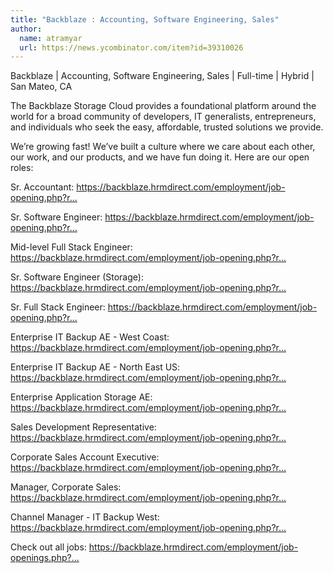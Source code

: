 ```yaml
---
title: "Backblaze : Accounting, Software Engineering, Sales"
author:
  name: atramyar
  url: https://news.ycombinator.com/item?id=39310026
---
```

Backblaze | Accounting, Software Engineering, Sales | Full-time | Hybrid | San Mateo, CA

The Backblaze Storage Cloud provides a foundational platform around the world for a broad community of developers, IT generalists, entrepreneurs, and individuals who seek the easy, affordable, trusted solutions we provide.

We’re growing fast! We’ve built a culture where we care about each other, our work, and our products, and we have fun doing it. Here are our open roles:

Sr. Accountant: <a href="https:&#x2F;&#x2F;backblaze.hrmdirect.com&#x2F;employment&#x2F;job-opening.php?req=2878020&amp;&amp;#job" rel="nofollow">https:&#x2F;&#x2F;backblaze.hrmdirect.com&#x2F;employment&#x2F;job-opening.php?r...</a>

Sr. Software Engineer: <a href="https:&#x2F;&#x2F;backblaze.hrmdirect.com&#x2F;employment&#x2F;job-opening.php?req=2898805&amp;req_loc=&amp;&amp;#job" rel="nofollow">https:&#x2F;&#x2F;backblaze.hrmdirect.com&#x2F;employment&#x2F;job-opening.php?r...</a>

Mid-level Full Stack Engineer: <a href="https:&#x2F;&#x2F;backblaze.hrmdirect.com&#x2F;employment&#x2F;job-opening.php?req=2909805&amp;req_loc=&amp;&amp;#job" rel="nofollow">https:&#x2F;&#x2F;backblaze.hrmdirect.com&#x2F;employment&#x2F;job-opening.php?r...</a>

Sr. Software Engineer (Storage): <a href="https:&#x2F;&#x2F;backblaze.hrmdirect.com&#x2F;employment&#x2F;job-opening.php?req=2927543&amp;req_loc=&amp;#job" rel="nofollow">https:&#x2F;&#x2F;backblaze.hrmdirect.com&#x2F;employment&#x2F;job-opening.php?r...</a>

Sr. Full Stack Engineer: <a href="https:&#x2F;&#x2F;backblaze.hrmdirect.com&#x2F;employment&#x2F;job-opening.php?req=2943860&amp;req_loc=&amp;&amp;#job" rel="nofollow">https:&#x2F;&#x2F;backblaze.hrmdirect.com&#x2F;employment&#x2F;job-opening.php?r...</a>

Enterprise IT Backup AE - West Coast: <a href="https:&#x2F;&#x2F;backblaze.hrmdirect.com&#x2F;employment&#x2F;job-opening.php?req=2917549&amp;req_loc=&amp;&amp;#job" rel="nofollow">https:&#x2F;&#x2F;backblaze.hrmdirect.com&#x2F;employment&#x2F;job-opening.php?r...</a>

Enterprise IT Backup AE - North East US: <a href="https:&#x2F;&#x2F;backblaze.hrmdirect.com&#x2F;employment&#x2F;job-opening.php?req=2917560&amp;req_loc=&amp;&amp;#job" rel="nofollow">https:&#x2F;&#x2F;backblaze.hrmdirect.com&#x2F;employment&#x2F;job-opening.php?r...</a>

Enterprise Application Storage AE: <a href="https:&#x2F;&#x2F;backblaze.hrmdirect.com&#x2F;employment&#x2F;job-opening.php?req=2917576&amp;req_loc=&amp;&amp;#job" rel="nofollow">https:&#x2F;&#x2F;backblaze.hrmdirect.com&#x2F;employment&#x2F;job-opening.php?r...</a>

Sales Development Representative: <a href="https:&#x2F;&#x2F;backblaze.hrmdirect.com&#x2F;employment&#x2F;job-opening.php?req=2917619&amp;req_loc=&amp;&amp;#job" rel="nofollow">https:&#x2F;&#x2F;backblaze.hrmdirect.com&#x2F;employment&#x2F;job-opening.php?r...</a>

Corporate Sales Account Executive: <a href="https:&#x2F;&#x2F;backblaze.hrmdirect.com&#x2F;employment&#x2F;job-opening.php?req=2918626&amp;req_loc=&amp;&amp;#job" rel="nofollow">https:&#x2F;&#x2F;backblaze.hrmdirect.com&#x2F;employment&#x2F;job-opening.php?r...</a>

Manager, Corporate Sales: <a href="https:&#x2F;&#x2F;backblaze.hrmdirect.com&#x2F;employment&#x2F;job-opening.php?req=2918819&amp;req_loc=&amp;&amp;#job" rel="nofollow">https:&#x2F;&#x2F;backblaze.hrmdirect.com&#x2F;employment&#x2F;job-opening.php?r...</a>

Channel Manager - IT Backup West: <a href="https:&#x2F;&#x2F;backblaze.hrmdirect.com&#x2F;employment&#x2F;job-opening.php?req=2930357&amp;req_loc=&amp;&amp;#job" rel="nofollow">https:&#x2F;&#x2F;backblaze.hrmdirect.com&#x2F;employment&#x2F;job-opening.php?r...</a>

Check out all jobs: <a href="https:&#x2F;&#x2F;backblaze.hrmdirect.com&#x2F;employment&#x2F;job-openings.php?search=true&amp;dept=-1" rel="nofollow">https:&#x2F;&#x2F;backblaze.hrmdirect.com&#x2F;employment&#x2F;job-openings.php?...</a>

